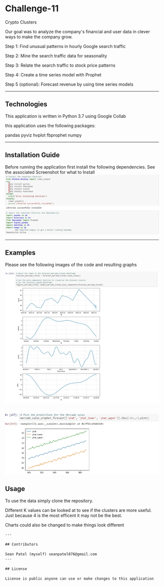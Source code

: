# Challenge-11

Crypto Clusters 

Our goal was to analyze the company's financial and user data in clever ways to make the company grow.

Step 1: Find unusual patterns in hourly Google search traffic

Step 2: Mine the search traffic data for seasonality

Step 3: Relate the search traffic to stock price patterns

Step 4: Create a time series model with Prophet

Step 5 (optional): Forecast revenue by using time series models




---

## Technologies
This application is written in Python 3.7 using Google Collab 

this application uses the following packages:
 
pandas
pyviz hvplot
fbprophet 
numpy 

---

## Installation Guide

Before running the application first install the following dependencies.
See the associated Screenshot for what to Install 
![Installs](Images/installs.jpg)
 


---

## Examples

Please see the following images of the code and resulting graphs 


![compnent plots](https://github.com/seanpatel19/Challenge-11/blob/d4ed37185393154a608bbb59121421911ee21796/Images/compnent%20plots.jpg)


![yhat projections](Images/yhats.jpg)
---

## Usage

To use the data simply clone the repository.

Different K values can be looked at to see if the clusters are more useful. Just because 4 is the most efficent it may not be the best.

Charts could also be changed to make things look different  
```
---

## Contributors

Sean Patel (myself) seanpatel076@gmail.com
---

## License

License is public anyone can use or make changes to this application
